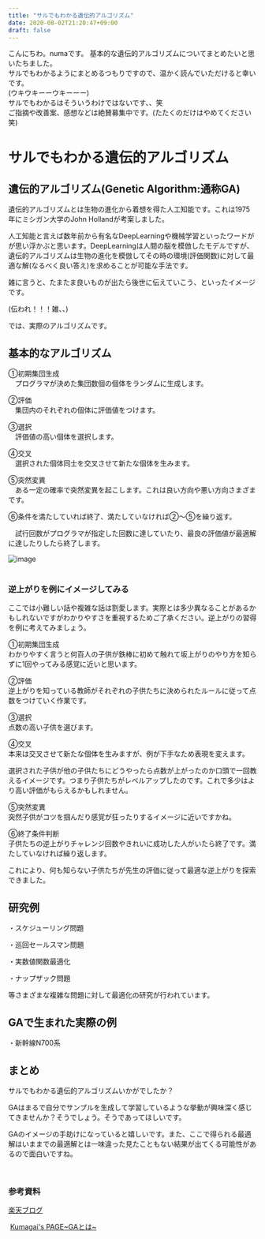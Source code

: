 ```yaml
---
title: "サルでもわかる遺伝的アルゴリズム"
date: 2020-08-02T21:20:47+09:00
draft: false
---
```


こんにちわ。numaです。
基本的な遺伝的アルゴリズムについてまとめたいと思いたちました。  
サルでもわかるようにまとめるつもりですので、温かく読んでいただけると幸いです。  
(ウキウキーーウキーーー)  
サルでもわかるはそういうわけではないです、、笑  
ご指摘や改善案、感想などは絶賛募集中です。(たたくのだけはやめてください笑)  
# サルでもわかる遺伝的アルゴリズム
## 遺伝的アルゴリズム(Genetic Algorithm:通称GA)
遺伝的アルゴリズムとは生物の進化から着想を得た人工知能です。これは1975年にミシガン大学のJohn Hollandが考案しました。

人工知能と言えば数年前から有名なDeepLearningや機械学習といったワードがが思い浮かぶと思います。DeepLearningは人間の脳を模倣したモデルですが、遺伝的アルゴリズムは生物の進化を模倣してその時の環境(評価関数)に対して最適な解(なるべく良い答え)を求めることが可能な手法です。

雑に言うと、たまたま良いものが出たら後世に伝えていこう、といったイメージです。

(伝われ！！！雑、、)

では、実際のアルゴリズムです。

## 基本的なアルゴリズム
①初期集団生成  
　プログラマが決めた集団数個の個体をランダムに生成します。

②評価  
　集団内のそれぞれの個体に評価値をつけます。

③選択  
　評価値の高い個体を選択します。

④交叉  
　選択された個体同士を交叉させて新たな個体を生みます。

⑤突然変異  
　ある一定の確率で突然変異を起こします。これは良い方向や悪い方向さまざまです。

⑥条件を満たしていれば終了、満たしていなければ②～⑤を繰り返す。

　試行回数がプログラマが指定した回数に達していたり、最良の評価値が最適解に達したりしたら終了します。  


![image](/images/ga_flow.gif)  
 

### 逆上がりを例にイメージしてみる
ここでは小難しい話や複雑な話は割愛します。実際とは多少異なることがあるかもしれないですがわかりやすさを重視するためご了承ください。逆上がりの習得を例に考えてみましょう。  

①初期集団生成  
わかりやすく言うと何百人の子供が鉄棒に初めて触れて坂上がりのやり方を知らずに1回やってみる感覚に近いと思います。

②評価  
逆上がりを知っている教師がそれぞれの子供たちに決められたルールに従って点数をつけていく作業です。

③選択  
点数の高い子供を選びます。

④交叉  
本来は交叉させて新たな個体を生みますが、例が下手なため表現を変えます。

選択された子供が他の子供たちにどうやったら点数が上がったのか口頭で一回教えるイメージです。つまり子供たちがレベルアップしたのです。これで多少はより高い評価がもらえるかもしれません。

⑤突然変異  
突然子供がコツを掴んだり感覚が狂ったりするイメージに近いですかね。

⑥終了条件判断  
子供たちの逆上がりチャレンジ回数やきれいに成功した人がいたら終了です。満たしていなければ繰り返します。


これにより、何も知らない子供たちが先生の評価に従って最適な逆上がりを探索できました。

## 研究例
・スケジューリング問題

・巡回セールスマン問題

・実数値関数最適化

・ナップザック問題

等さまざまな複雑な問題に対して最適化の研究が行われています。

## GAで生まれた実際の例
・新幹線N700系

## まとめ
サルでもわかる遺伝的アルゴリズムいかがでしたか？

GAはまるで自分でサンプルを生成して学習しているような挙動が興味深く感じてきませんか？そうでしょう。そうであってほしいです。

GAのイメージの手助けになっていると嬉しいです。また、ここで得られる最適解はいままでの最適解とは一味違った見たこともない結果が出てくる可能性があるので面白いですね。

 

### 参考資料
 
[楽天ブログ](https://plaza.rakuten.co.jp/sugowaza/diary/200707060000/)

 [Kumagai's PAGE~GAとは~](http://home.interlink.or.jp/~kumagai/genealg.htm)